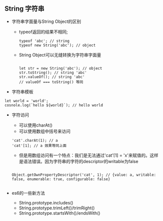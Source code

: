 ## String 字符串

* 字符串字面量与String Object的区别
    * typeof返回的结果不相同;
    
        ```
        typeof 'abc'; // string
        typeof new String('abc'); // object 
        
        ```
    * String Object可以无缝转换为字符串字面量
        
        ```
        
        let str = new String('abc'); // object
        str.toString(); // string 'abc'
        str.valueOf(); // string 'abc'
        // valueOf === toString() 等同
        
        ```
        

* 字符串模板

```
let world = 'world';
cosnole.log(`hello ${world}`); // hello world

```

* 字符访问

    * 可以使用charAt()
    * 可以使用数组中括号来访问
    
    ```
    'cat'.charAt(1); // a
    'cat'[1]; // a 效果等同上面
    
    ```
    
    * 但是用数组访问有一个特点：我们是无法通过'cat'[1] = 'x'来赋值的。这样是语法错误。因为字符串的字符的descriptor的writable为false
    
    ```
    
    Object.getOwnPropertyDescriptor('cat', 1); // {value: a, writable: false, enumerable: true, configurable: false}
    
    
    ```
    
* es6的一些新方法
    * String.prototype.includes()
    * String.prototype.trimLeft()/trimRight()
    * String.prototype.startsWith()/endsWith()
    
